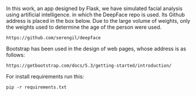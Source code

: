 In this work, an app designed by Flask, we have simulated facial analysis using artificial intelligence. 
in which the DeepFace repo is used. Its Github address is placed in the box below. Due to the large volume of weights, 
only the weights used to determine the age of the person were used.
```
https://github.com/serengil/deepface
```
Bootstrap has been used in the design of web pages, whose address is as follows:
```
https://getbootstrap.com/docs/5.3/getting-started/introduction/
```
For install requirements run this:
```
pip -r requirements.txt
```
